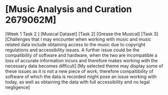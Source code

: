 # \[Music Analysis and Curation 2679062M\]
\[Week 1 Task 2 \]
\[Musical Dataset\]
\[Task 2\]
\[Grease the Musical\]
\[Task 3\]
\[Challenges that I may encounter when working with music and music related data include obtaining access to the music due to copyright regulations and accessibility issues. A further issue could be the compatibility of software and hardware, when the two are incompatible a loss of accurate information incurs and therefore makes working with the necessary data becomes difficult\]
\[My selected theme may display some of these issues as it is not a new piece of work, therefore compaitibility of software of which the data is recorded might pose an issue working with today, as well as obtaining the data with full accessibility and no legal negligence\]

